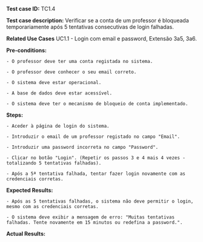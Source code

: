 **Test case ID:** TC1.4

**Test case description:** Verificar se a conta de um professor é bloqueada temporariamente após 5 tentativas consecutivas de login falhadas.

**Related Use Cases** UC1.1 - Login com email e password, Extensão 3a5, 3a6.

**Pre-conditions:**

    - O professor deve ter uma conta registada no sistema.

    - O professor deve conhecer o seu email correto.

    - O sistema deve estar operacional.

    - A base de dados deve estar acessível.

    - O sistema deve ter o mecanismo de bloqueio de conta implementado.

**Steps:**

    - Aceder à página de login do sistema.

    - Introduzir o email de um professor registado no campo "Email".

    - Introduzir uma password incorreta no campo "Password".

    - Clicar no botão "Login". (Repetir os passos 3 e 4 mais 4 vezes - totalizando 5 tentativas falhadas).

    - Após a 5ª tentativa falhada, tentar fazer login novamente com as credenciais corretas.

**Expected Results:**

    - Após as 5 tentativas falhadas, o sistema não deve permitir o login, mesmo com as credenciais corretas.

    - O sistema deve exibir a mensagem de erro: "Muitas tentativas falhadas. Tente novamente em 15 minutos ou redefina a password.".

**Actual Results:**
